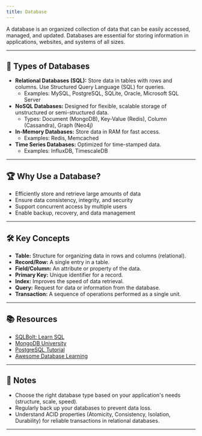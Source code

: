 ```yaml
---
title: Database
---
```


A database is an organized collection of data that can be easily accessed, managed, and updated. Databases are essential for storing information in applications, websites, and systems of all sizes.

---

## 🧩 Types of Databases

- **Relational Databases (SQL):** Store data in tables with rows and columns. Use Structured Query Language (SQL) for queries.
  - Examples: MySQL, PostgreSQL, SQLite, Oracle, Microsoft SQL Server
- **NoSQL Databases:** Designed for flexible, scalable storage of unstructured or semi-structured data.
  - Types: Document (MongoDB), Key-Value (Redis), Column (Cassandra), Graph (Neo4j)
- **In-Memory Databases:** Store data in RAM for fast access.
  - Examples: Redis, Memcached
- **Time Series Databases:** Optimized for time-stamped data.
  - Examples: InfluxDB, TimescaleDB

---

## 🏆 Why Use a Database?

- Efficiently store and retrieve large amounts of data
- Ensure data consistency, integrity, and security
- Support concurrent access by multiple users
- Enable backup, recovery, and data management

---

## 🛠️ Key Concepts

- **Table:** Structure for organizing data in rows and columns (relational).
- **Record/Row:** A single entry in a table.
- **Field/Column:** An attribute or property of the data.
- **Primary Key:** Unique identifier for a record.
- **Index:** Improves the speed of data retrieval.
- **Query:** Request for data or information from the database.
- **Transaction:** A sequence of operations performed as a single unit.

---

## 📚 Resources

- [SQLBolt: Learn SQL](https://sqlbolt.com/)
- [MongoDB University](https://university.mongodb.com/)
- [PostgreSQL Tutorial](https://www.postgresqltutorial.com/)
- [Awesome Database Learning](https://github.com/learn-anything/databases)

---

## 📝 Notes

- Choose the right database type based on your application's needs (structure, scale, speed).
- Regularly back up your databases to prevent data loss.
- Understand ACID properties (Atomicity, Consistency, Isolation, Durability) for reliable transactions in relational databases.

---
